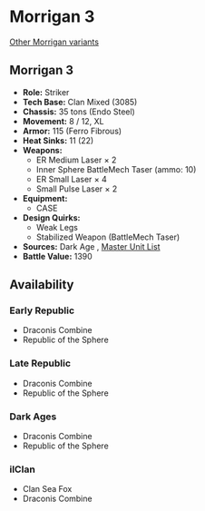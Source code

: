 # Morrigan 3 

[Other Morrigan variants](../morrigan.md) 

## Morrigan 3 

- **Role:** Striker 
- **Tech Base:** Clan Mixed (3085) 
- **Chassis:** 35 tons (Endo Steel) 
- **Movement:** 8 / 12, XL 
- **Armor:** 115 (Ferro Fibrous) 
- **Heat Sinks:** 11 (22) 
- **Weapons:** 
  - ER Medium Laser × 2 
  - Inner Sphere BattleMech Taser (ammo: 10) 
  - ER Small Laser × 4 
  - Small Pulse Laser × 2 
- **Equipment:** 
  - CASE 
- **Design Quirks:** 
  - Weak Legs 
  - Stabilized Weapon (BattleMech Taser) 
- **Sources:** Dark Age , [Master Unit List](http://masterunitlist.info/Unit/Details/2230) 
- **Battle Value:** 1390 

## Availability 

### Early Republic 

- Draconis Combine 
- Republic of the Sphere 

### Late Republic 

- Draconis Combine 
- Republic of the Sphere 

### Dark Ages 

- Draconis Combine 
- Republic of the Sphere 

### ilClan 

- Clan Sea Fox 
- Draconis Combine 

